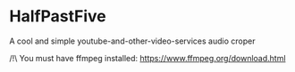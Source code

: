 # HalfPastFive
A cool and simple youtube-and-other-video-services audio croper


/!\ You must have ffmpeg installed: https://www.ffmpeg.org/download.html
